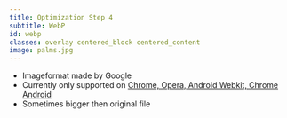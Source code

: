 ```yaml
---
title: Optimization Step 4
subtitle: WebP
id: webp
classes: overlay centered_block centered_content
image: palms.jpg
---
```


* Imageformat made by Google
* Currently only supported on [Chrome, Opera, Android Webkit, Chrome Android](http://caniuse.com/#search=webp)
* Sometimes bigger then original file